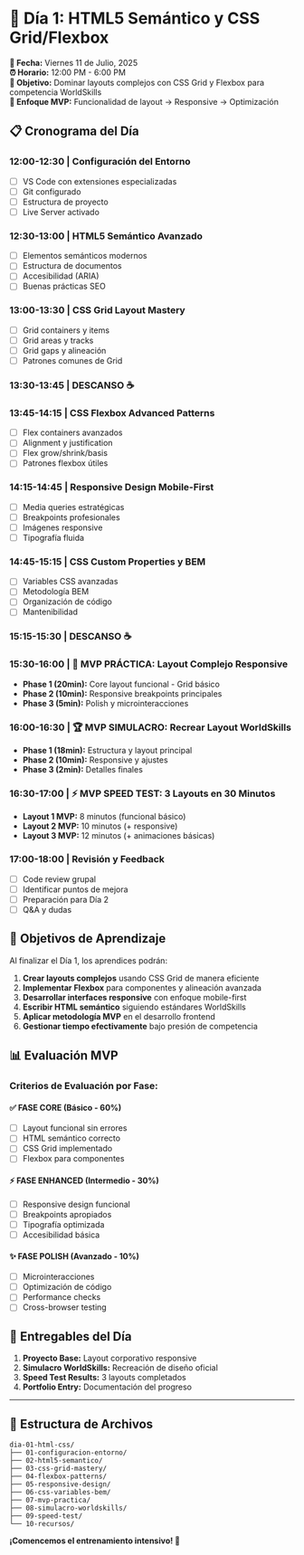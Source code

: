 # 🎯 Día 1: HTML5 Semántico y CSS Grid/Flexbox

**📅 Fecha:** Viernes 11 de Julio, 2025  
**⏰ Horario:** 12:00 PM - 6:00 PM  
**🎯 Objetivo:** Dominar layouts complejos con CSS Grid y Flexbox para competencia WorldSkills  
**🚀 Enfoque MVP:** Funcionalidad de layout → Responsive → Optimización  

## 📋 Cronograma del Día

### **12:00-12:30 | Configuración del Entorno**
- [ ] VS Code con extensiones especializadas
- [ ] Git configurado
- [ ] Estructura de proyecto
- [ ] Live Server activado

### **12:30-13:00 | HTML5 Semántico Avanzado**
- [ ] Elementos semánticos modernos
- [ ] Estructura de documentos
- [ ] Accesibilidad (ARIA)
- [ ] Buenas prácticas SEO

### **13:00-13:30 | CSS Grid Layout Mastery**
- [ ] Grid containers y items
- [ ] Grid areas y tracks
- [ ] Grid gaps y alineación
- [ ] Patrones comunes de Grid

### **13:30-13:45 | DESCANSO ☕**

### **13:45-14:15 | CSS Flexbox Advanced Patterns**
- [ ] Flex containers avanzados
- [ ] Alignment y justification
- [ ] Flex grow/shrink/basis
- [ ] Patrones flexbox útiles

### **14:15-14:45 | Responsive Design Mobile-First**
- [ ] Media queries estratégicas
- [ ] Breakpoints profesionales
- [ ] Imágenes responsive
- [ ] Tipografía fluida

### **14:45-15:15 | CSS Custom Properties y BEM**
- [ ] Variables CSS avanzadas
- [ ] Metodología BEM
- [ ] Organización de código
- [ ] Mantenibilidad

### **15:15-15:30 | DESCANSO ☕**

### **15:30-16:00 | 🎯 MVP PRÁCTICA: Layout Complejo Responsive**
- **Phase 1 (20min):** Core layout funcional - Grid básico
- **Phase 2 (10min):** Responsive breakpoints principales  
- **Phase 3 (5min):** Polish y microinteracciones

### **16:00-16:30 | 🏆 MVP SIMULACRO: Recrear Layout WorldSkills**
- **Phase 1 (18min):** Estructura y layout principal
- **Phase 2 (10min):** Responsive y ajustes
- **Phase 3 (2min):** Detalles finales

### **16:30-17:00 | ⚡ MVP SPEED TEST: 3 Layouts en 30 Minutos**
- **Layout 1 MVP:** 8 minutos (funcional básico)
- **Layout 2 MVP:** 10 minutos (+ responsive)
- **Layout 3 MVP:** 12 minutos (+ animaciones básicas)

### **17:00-18:00 | Revisión y Feedback**
- [ ] Code review grupal
- [ ] Identificar puntos de mejora
- [ ] Preparación para Día 2
- [ ] Q&A y dudas

## 🎯 Objetivos de Aprendizaje

Al finalizar el Día 1, los aprendices podrán:

1. **Crear layouts complejos** usando CSS Grid de manera eficiente
2. **Implementar Flexbox** para componentes y alineación avanzada
3. **Desarrollar interfaces responsive** con enfoque mobile-first
4. **Escribir HTML semántico** siguiendo estándares WorldSkills
5. **Aplicar metodología MVP** en el desarrollo frontend
6. **Gestionar tiempo efectivamente** bajo presión de competencia

## 📊 Evaluación MVP

### **Criterios de Evaluación por Fase:**

#### **✅ FASE CORE (Básico - 60%)**
- [ ] Layout funcional sin errores
- [ ] HTML semántico correcto
- [ ] CSS Grid implementado
- [ ] Flexbox para componentes

#### **⚡ FASE ENHANCED (Intermedio - 30%)**
- [ ] Responsive design funcional
- [ ] Breakpoints apropiados
- [ ] Tipografía optimizada
- [ ] Accesibilidad básica

#### **✨ FASE POLISH (Avanzado - 10%)**
- [ ] Microinteracciones
- [ ] Optimización de código
- [ ] Performance checks
- [ ] Cross-browser testing

## 🚀 Entregables del Día

1. **Proyecto Base:** Layout corporativo responsive
2. **Simulacro WorldSkills:** Recreación de diseño oficial
3. **Speed Test Results:** 3 layouts completados
4. **Portfolio Entry:** Documentación del progreso

---

## 📁 Estructura de Archivos

```
dia-01-html-css/
├── 01-configuracion-entorno/
├── 02-html5-semantico/
├── 03-css-grid-mastery/
├── 04-flexbox-patterns/
├── 05-responsive-design/
├── 06-css-variables-bem/
├── 07-mvp-practica/
├── 08-simulacro-worldskills/
├── 09-speed-test/
└── 10-recursos/
```

**¡Comencemos el entrenamiento intensivo! 🚀**
